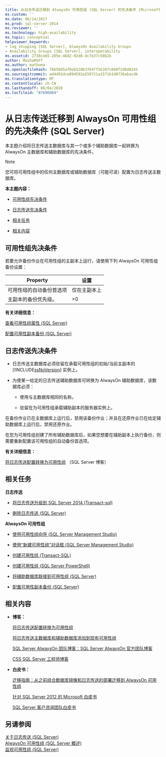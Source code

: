 ```yaml
---
title: 从日志传送迁移到 AlwaysOn 可用性组 (SQL Server) 的先决条件 |Microsoft Docs
ms.custom: ''
ms.date: 06/14/2017
ms.prod: sql-server-2014
ms.reviewer: ''
ms.technology: high-availability
ms.topic: conceptual
helpviewer_keywords:
- log shipping [SQL Server], AlwaysOn Availability Groups
- Availability Groups [SQL Server], interoperability
ms.assetid: 2738ce65-205e-4682-92d8-dc7e37c58b2b
author: MashaMSFT
ms.author: mathoma
ms.openlocfilehash: 76b50d5af8eb520b3764ff56397c040f2d0d0141
ms.sourcegitcommit: ad4d92dce894592a259721a1571b1d8736abacdb
ms.translationtype: MT
ms.contentlocale: zh-CN
ms.lasthandoff: 08/04/2020
ms.locfileid: "87690804"
---
```

# <a name="prerequisites-for-migrating-from-log-shipping-to-alwayson-availability-groups-sql-server"></a>从日志传送迁移到 AlwaysOn 可用性组的先决条件 (SQL Server)
  本主题介绍将日志传送主数据库与其一个或多个辅助数据库一起转换为 AlwaysOn 主数据库和辅助数据库的先决条件。  
  
> [!NOTE]  
>  您可将可用性组中的任何主数据库或辅助数据库（可能可读）配置为日志传送主数据库。  
  
 **本主题内容：**  
  
-   [可用性组先决条件](#AGPrereqsRealAddress)  
  
-   [日志传送先决条件](#LogShipPrereqs)  
  
-   [相关任务](#RelatedTasks)  
  
-   [相关内容](#RelatedContent)  
  
##  <a name="availability-group-prerequisites"></a><a name="AGPrereqsRealAddress"></a>可用性组先决条件  
 若要允许备份作业在可用性组的主副本上运行，请使用下列 AlwaysOn 可用性组备份设置：  
  
|Property|设置|  
|--------------|-------------|  
|可用性组的自动备份首选项|仅在主副本上|  
|主副本的备份优先级。|>0|  
  
 **有关详细信息：**  
  
 [查看可用性组属性 (SQL Server)](view-availability-group-properties-sql-server.md)  
  
 [配置可用性副本备份 (SQL Server)](configure-backup-on-availability-replicas-sql-server.md)  
  
##  <a name="log-shipping-prerequisites"></a><a name="LogShipPrereqs"></a> 日志传送先决条件  
  
-   日志传送主数据库必须驻留在承载可用性组的初始/当前主副本的 [!INCLUDE[ssNoVersion](../../../includes/ssnoversion-md.md)] 实例上。  
  
-   为使某一给定的日志传送辅助数据库可转换为 AlwaysOn 辅助数据库，该数据库必须：  
  
    -   使用与主数据库相同的名称。  
  
    -   驻留在为可用性组承载辅助副本的服务器实例上。  
  
 在备份作业已在主数据库上运行后，禁用该备份作业；并且在还原作业已在给定辅助数据库上运行后，禁用还原作业。  
  
 在您为可用性组创建了所有辅助数据库后，如果您想要在辅助副本上执行备份，则需要重新配置该可用性组的自动备份首选项。  
  
 **有关详细信息：**  
  
 [将日志传送配置转换为可用性组](https://blogs.msdn.com/b/sqlalwayson/archive/2012/01/09/converting-a-logshipping-configuration-to-availability-group.aspx) （SQL Server 博客）  
  
##  <a name="related-tasks"></a><a name="RelatedTasks"></a> 相关任务  
 **日志传送**  
  
-   [将日志传送升级到 SQL Server 2014 &#40;Transact-sql&#41;](../../log-shipping/upgrading-log-shipping-to-sql-server-2016-transact-sql.md)  
  
-   [删除日志传送 (SQL Server)](../../log-shipping/remove-log-shipping-sql-server.md)  
  
 **AlwaysOn 可用性组**  
  
-   [使用可用性组向导 (SQL Server Management Studio)](use-the-availability-group-wizard-sql-server-management-studio.md)  
  
-   [使用“新建可用性组”对话框 (SQL Server Management Studio)](use-the-new-availability-group-dialog-box-sql-server-management-studio.md)  
  
-   [创建可用性组 (Transact-SQL)](create-an-availability-group-transact-sql.md)  
  
-   [创建可用性组 (SQL Server PowerShell)](../../../powershell/sql-server-powershell.md)  
  
-   [将辅助数据库联接到可用性组 (SQL Server)](join-a-secondary-database-to-an-availability-group-sql-server.md)  
  
-   [配置可用性副本备份 (SQL Server)](configure-backup-on-availability-replicas-sql-server.md)  
  
##  <a name="related-content"></a><a name="RelatedContent"></a> 相关内容  
  
-   **博客：**  
  
     [将日志传送配置转换为可用性组](https://docs.microsoft.com/archive/blogs/sqlalwayson/converting-a-logshipping-configuration-to-availability-group)  
  
     [将日志传送主数据库和辅助数据库添加到现有可用性组](https://docs.microsoft.com/archive/blogs/sqlalwayson/add-a-log-shipping-primary-database-and-secondary-databases-to-an-existing-availability-group)  
  
     [SQL Server AlwaysOn 团队博客：SQL Server AlwaysOn 官方团队博客](https://docs.microsoft.com/archive/blogs/sqlalwayson/)  
  
     [CSS SQL Server 工程师博客](https://blogs.msdn.com/b/psssql/)  
  
-   **白皮书：**  
  
     [迁移指南：从之前组合数据库镜像和日志传送的部署迁移到 AlwaysOn 可用性组](https://msdn.microsoft.com/library/jj635217)  
  
     [针对 SQL Server 2012 的 Microsoft 白皮书](https://msdn.microsoft.com/library/hh403491.aspx)  
  
     [SQL Server 客户咨询团队白皮书](http://sqlcat.com/)  
  
## <a name="see-also"></a>另请参阅  
 [关于日志传送 (SQL Server)](../../log-shipping/about-log-shipping-sql-server.md)   
 [AlwaysOn 可用性组 &#40;SQL Server 概述&#41;](overview-of-always-on-availability-groups-sql-server.md)   
 [监视可用性组 (SQL Server)](monitoring-of-availability-groups-sql-server.md)  
  
  
